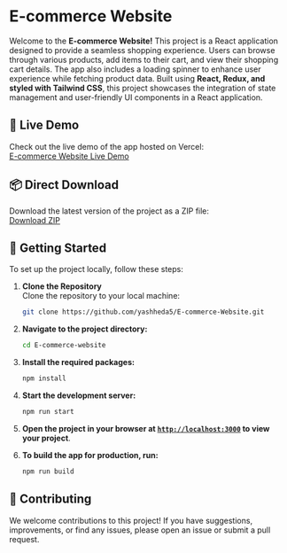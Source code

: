 # E-commerce Website 

Welcome to the **E-commerce Website!** This project is a React application designed to provide a seamless shopping experience. Users can browse through various products, add items to their cart, and view their shopping cart details. The app also includes a loading spinner to enhance user experience while fetching product data. Built using **React, Redux, and styled with Tailwind CSS**, this project showcases the integration of state management and user-friendly UI components in a React application.

## 🎯 Live Demo

Check out the live demo of the app hosted on Vercel:  
[E-commerce Website  Live Demo](https://e-commerce-website-zeta-six.vercel.app/) 

## 📦 Direct Download

Download the latest version of the project as a ZIP file:  
[Download ZIP](https://github.com/yashheda5/E-commerce-Website/archive/refs/heads/main.zip)

## 🚀 Getting Started

To set up the project locally, follow these steps:

1. **Clone the Repository**  
   Clone the repository to your local machine:
   ```sh
   git clone https://github.com/yashheda5/E-commerce-Website.git

2. **Navigate to the project directory:**
    ```sh
    cd E-commerce-website

    ```

3. **Install the required packages:**
    ```sh
    npm install
    ```

4. **Start the development server:**
    ```sh
    npm run start
    ```

5. **Open the project in your browser at [`http://localhost:3000`](http://localhost:3000) to view your project**.

6. **To build the app for production, run:**
    ```sh
    npm run build
    ```

## 🤝 Contributing

We welcome contributions to this project! If you have suggestions, improvements, or find any issues, please open an issue or submit a pull request.